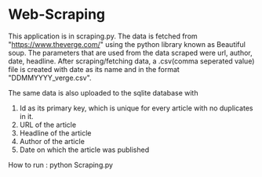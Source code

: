 # Web-Scraping
This application is in scraping.py.
The data is fetched from "https://www.theverge.com/" using the python library known as Beautiful soup.
The parameters that are used from the data scraped were url, author, date, headline.
After scraping/fetching data, a .csv(comma seperated value) file is created with date as its name and in the format "DDMMYYYY_verge.csv".

The same data is also uploaded to the sqlite database with
1. Id as its primary key, which is unique for every article with no duplicates in it.
2. URL of the article
3. Headline of the article
4. Author of the article
5. Date on which the article was published

How to run :
python Scraping.py
